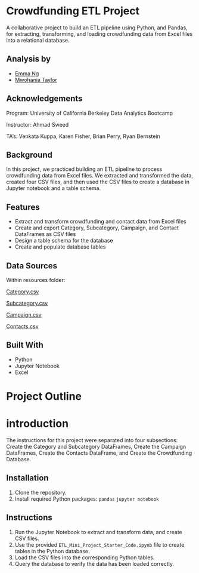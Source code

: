 # Crowdfunding ETL Project

A collaborative project to build an ETL pipeline using Python, and Pandas, for extracting, transforming, and loading crowdfunding data from Excel files into a relational database.

## Analysis by
- [Emma Ng](https://github.com/sumiemma)
- [Mwohania Taylor](https://github.com/nia12taylor)

## Acknowledgements
Program: University of California Berkeley Data Analytics Bootcamp

Instructor: Ahmad Sweed

TA’s: Venkata Kuppa, Karen Fisher, Brian Perry, Ryan Bernstein

## Background

In this project, we practiced building an ETL pipeline to process crowdfunding data from Excel files. We extracted and transformed the data, created four CSV files, and then used the CSV files to create a database in Jupyter notebook and a table schema.

## Features

- Extract and transform crowdfunding and contact data from Excel files
- Create and export Category, Subcategory, Campaign, and Contact DataFrames as CSV files
- Design a table schema for the database
- Create and populate database tables

## Data Sources

Within resources folder:

[Category.csv](Resources/campaign.csv)

[Subcategory.csv](Resources/subcategory.csv)

[Campaign.csv](Resources/campaign.csv)

[Contacts.csv](Resources/contacts.csv)

## Built With

- Python
- Jupyter Notebook
- Excel

# Project Outline

# introduction
The instructions for this project were separated into four subsections: Create the Category and Subcategory DataFrames, Create the Campaign DataFrames, Create the Contacts DataFrame, and Create the Crowdfunding Database. 

## Installation

1. Clone the repository.
2. Install required Python packages: 
`pandas`
`jupyter notebook`

## Instructions

1. Run the Jupyter Notebook to extract and transform data, and create CSV files.
2. Use the provided `ETL_Mini_Project_Starter_Code.ipynb` file to create tables in the Python database.
3. Load the CSV files into the corresponding Python tables.
4. Query the database to verify the data has been loaded correctly.
